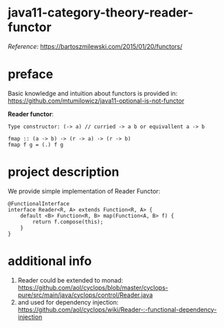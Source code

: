 # java11-category-theory-reader-functor
_Reference_: https://bartoszmilewski.com/2015/01/20/functors/

# preface
Basic knowledge and intuition about functors is provided in: 
https://github.com/mtumilowicz/java11-optional-is-not-functor

**Reader functor**:
```
Type constructor: (-> a) // curried -> a b or equivallent a -> b

fmap :: (a -> b) -> (r -> a) -> (r -> b)
fmap f g = (.) f g
```

# project description
We provide simple implementation of Reader Functor:
```
@FunctionalInterface
interface Reader<R, A> extends Function<R, A> {
    default <B> Function<R, B> map(Function<A, B> f) {
        return f.compose(this);
    }
}

``` 

# additional info
1. Reader could be extended to monad: 
https://github.com/aol/cyclops/blob/master/cyclops-pure/src/main/java/cyclops/control/Reader.java
1. and used for dependency injection: 
https://github.com/aol/cyclops/wiki/Reader-:-functional-dependency-injection